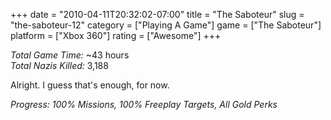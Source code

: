 +++
date = "2010-04-11T20:32:02-07:00"
title = "The Saboteur"
slug = "the-saboteur-12"
category = ["Playing A Game"]
game = ["The Saboteur"]
platform = ["Xbox 360"]
rating = ["Awesome"]
+++

<i>Total Game Time:</i> ~43 hours  
<i>Total Nazis Killed:</i> 3,188

Alright.  I guess that's enough, for now.

<i>Progress: 100% Missions, 100% Freeplay Targets, All Gold Perks</i>